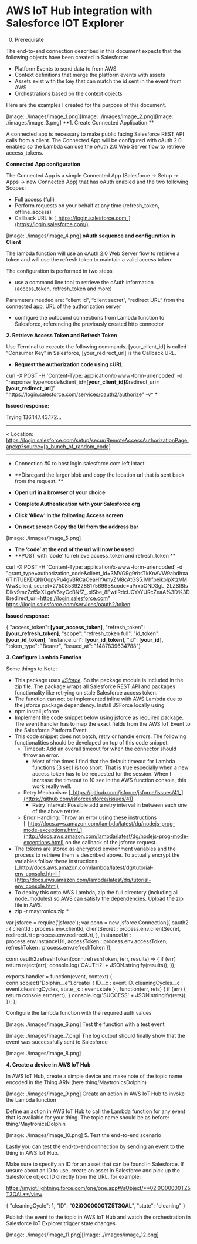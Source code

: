 # AWS IoT Hub integration with Salesforce IOT Explorer

0. Prerequisite


The end-to-end connection described in this document expects that the following objects have been created in Salesforce:

* Platform Events to send data to from AWS
* Context definitions that merge the platform events with assets
* Assets exist with the key that can match the id sent in the event from AWS
* Orchestrations based on the context objects

Here are the examples I created for the purpose of this document.

[Image: ./images/image_1.png][Image: ./images/image_2.png][Image: ./images/image_3.png]
**1. Create Connected Application **


A connected app is necessary to make public facing Salesforce REST API calls from a client. The Connected App will be configured with oAuth 2.0 enabled so the Lambda can use the oAuth 2.0 Web Server flow to retrieve access_tokens.

**Connected App configuration**


The Connected App is a simple Connected App (Salesforce → Setup → Apps → new Connected App) that has oAuth enabled and the two following Scopes:

* Full access (full)
* Perform requests on your behalf at any time (refresh_token, offline_access)
* Callback URL is [_https://login.salesforce.com_](https://login.salesforce.com/)

[Image: ./images/image_4.png]
**oAuth sequence and configuration in Client**


The lambda function will use an oAuth 2.0 Web Server flow to retrieve a token and will use the refresh token to maintain a valid access token.

The configuration is performed in two steps

* use a command line tool to retrieve the oAuth information (access_token, refresh_token and more)

Parameters needed are: “client Id”, “client secret”, “redirect URL” from the connected app, URL of the authorization server

* configure the outbound connections from  Lambda function to Salesforce, referencing the previously created http connector

**2. Retrieve Access Token and Refresh Token**


Use Terminal to execute the following commands. [your_client_id] is called “Consumer Key” in Salesforce,  [your_redirect_url] is the Callback URL.

* **Request the authorization code using cURL**

curl -X POST -H 'Content-Type: application/x-www-form-urlencoded' -d "response_type=code&client_id=**[your_client_id]**&redirect_uri=**[your_redirect_url]**" "https://login.salesforce.com/services/oauth2/authorize" -v* *

**Issued response:**


Trying 136.147.43.172…
***
< Location: https://login.salesforce.com/setup/secur/RemoteAccessAuthorizationPage.apexp?source=[a_bunch_of_random_code]
***
* Connection #0 to host login.salesforce.com left intact

* **Disregard the larger blob and copy the location url that is sent back from the request. **
* **Open url in a browser of your choice**
* **Complete Authentication with your Salesforce org**
* **Click ‘Allow’ in the following Access screen**
* **On next screen Copy the Url from the address bar**

[Image: ./images/image_5.png]
* **The ‘code’ at the end of the url will now be used**
* **POST with 'code' to retrieve access_token and refresh_token **

curl -X POST -H 'Content-Type: application/x-www-form-urlencoded' -d "grant_type=authorization_code&client_id=3MVG9g9rbsTkKnAVW9abdhxa6TlhTUEKDQNrGqpyPu4gvBRCaOeaHYAmyZM8cAtGS5.lVhfpeikoIpXtzVMWw&client_secret=2750853922881756995&code=aPrxbOND3gL_2LZSI8tsDikv9mz7zf5aXLgeV6syCcBNfZ_.plSbe_8FwtlRdcUCYsYURcZeaA%3D%3D&redirect_uri=https://login.salesforce.com" https://login.salesforce.com/services/oauth2/token

**Issued response:**

{ "access_token": **[your_access_token]**,
"refresh_token": **[your_refresh_token]**,
"scope": "refresh_token full",
"id_token": **[your_id_token]**,
"instance_url": **[your_id_token]**,
"id": **[your_id],**
"token_type": "Bearer",
"issued_at": "1487839634788"}

**3. Configure Lambda Function**


Some things to Note:

* This package uses [_JSforce_](https://jsforce.github.io/). So the package module is included in the zip file. The package wraps all Salesforce REST API and packages functionality like retrying on stale Salesforce access token.
* The function can not be implemented inline with AWS Lambda due to the jsforce package dependency. Install JSForce locally using
* npm install jsforce
* Implement the code snippet below using jsforce as required package. The event handler has to map the exact fields from the AWS IoT Event to the Salesforce Platform Event.
* This code snippet does not batch, retry or handle errors. The following functionalities should be developed on top of this code snippet.
    * Timeout: Add an overall timeout for when the connector should throw an error.
        * Most of the times I find that the default timeout for Lambda functions (3 sec) is too short. That is true especially when a new access token has to be requested for the session. When I increase the timeout to 10 sec in the AWS function console, this work really well.
    * Retry Mechanism: [_https://github.com/jsforce/jsforce/issues/41_](https://github.com/jsforce/jsforce/issues/41)
        * Retry Interval: Possible add a retry interval in between each one of the above retries.
    * Error Handling: Throw an error using these instructions [_http://docs.aws.amazon.com/lambda/latest/dg/nodejs-prog-mode-exceptions.html_](http://docs.aws.amazon.com/lambda/latest/dg/nodejs-prog-mode-exceptions.html) on the callback of the jsforce request.
* The tokens are stored as encrypted environment variables and the process to retrieve them is described above. To actually encrypt the variables follow these instructions. [_http://docs.aws.amazon.com/lambda/latest/dg/tutorial-env_console.html_](http://docs.aws.amazon.com/lambda/latest/dg/tutorial-env_console.html)
* To deploy this onto AWS Lambda, zip the full directory (including all node_modules) so AWS can satisfy the dependencies. Upload the zip file in AWS.
* zip -r maytronics.zip *

var jsforce = require('jsforce');
var conn = new jsforce.Connection({
  oauth2 : {
    clientId : process.env.clientId,
    clientSecret : process.env.clientSecret,
    redirectUri : process.env.redirectUri,
  },
  instanceUrl : process.env.instanceUrl,
  accessToken : process.env.accessToken,
  refreshToken : process.env.refreshToken
});

conn.oauth2.refreshToken(conn.refreshToken, (err, results) => {
  if (err) return reject(err);
  console.log('OAUTH2' + JSON.stringify(results));
});

exports.handler = function(event, context) {
    conn.sobject("Dolphin__e").create(
      { ID__c : event.ID,
       cleaningCycles__c : event.cleaningCycles,
       state__c : event.state
      }
    ,
    function(err, rets) {
      if (err) { return console.error(err); }
      console.log('SUCCESS' + JSON.stringify(rets));
    });
};

Configure the lambda function with the required auth values

[Image: ./images/image_6.png]
Test the function with a test event

[Image: ./images/image_7.png]
The log output should finally show that the event was successfully sent to Salesforce

[Image: ./images/image_8.png]

**4. Create a device in AWS IoT Hub**


In AWS IoT Hub, create a simple device and make note of the topic name encoded in the Thing ARN (here thing/MaytronicsDolphin)

[Image: ./images/image_9.png]
Create an action in AWS IoT Hub to invoke the Lambda function


Define an action in AWS IoT Hub to call the Lambda function for any event that is available for your thing. The topic name should be as before: thing/MaytronicsDolphin

[Image: ./images/image_10.png]
5. Test the end-to-end scenario


Lastly you can test the end-to-end connection by sending an event to the thing in AWS IoT Hub.

Make sure to specify an ID for an asset that can be found in Salesforce. If unsure about an ID to use, create an asset in Salesforce and pick up the Salesforce object ID directly from the URL, for example:

https://myiot.lightning.force.com/one/one.app#/sObject/**02i0O00000TZ5T3QAL**/view

{
  "cleaningCycle": 1,
  "ID": "**02i0O00000TZ5T3QAL**",
  "state": "cleaning"
}

Publish the event to the topic in AWS IoT Hub and watch the orchestration in Salesforce IoT Explorer trigger state changes.

[Image: ./images/image_11.png][Image: ./images/image_12.png]
